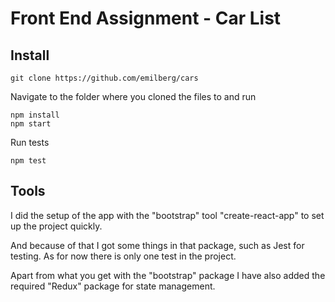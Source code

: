 # Front End Assignment - Car List

## Install
```
git clone https://github.com/emilberg/cars
```

Navigate to the folder where you cloned the files to and run 
```
npm install
npm start
```
Run tests  
```
npm test
```

## Tools

I did the setup of the app with the "bootstrap" tool "create-react-app" to set up the project quickly. 

And because of that I got some things in that package, such as Jest for testing. As for now there is only one test in the project.

Apart from what you get with the "bootstrap" package I have also added the required "Redux" package for state management. 

